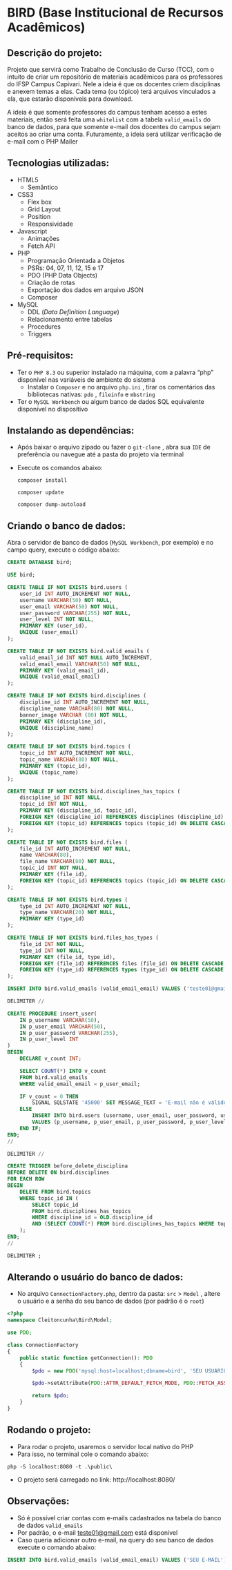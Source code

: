 # BIRD (Base Institucional de Recursos Acadêmicos)

## Descrição do projeto:

Projeto que servirá como Trabalho de Conclusão de Curso (TCC), com o intuito de criar um repositório de materiais acadêmicos para os professores do IFSP Campus Capivari. Nele a ideia é que os docentes criem disciplinas e anexem temas a elas. Cada tema (ou tópico) terá arquivos vinculados a ela, que estarão disponíveis para download.

A ideia é que somente professores do campus tenham acesso a estes materiais, então será feita uma `whitelist` com a tabela `valid_emails` do banco de dados, para que somente e-mail dos docentes do campus sejam aceitos ao criar uma conta. Futuramente, a ideia será utilizar verificação de e-mail com o PHP Mailer

## Tecnologias utilizadas:

- HTML5
    - Semântico
- CSS3
    - Flex box
    - Grid Layout
    - Position
    - Responsividade
- Javascript
    - Animações
    - Fetch API
- PHP
    - Programação Orientada a Objetos
    - PSRs: 04, 07, 11, 12, 15 e 17
    - PDO (PHP Data Objects)
    - Criação de rotas
    - Exportação dos dados em arquivo JSON
    - Composer
- MySQL
    - DDL (*Data Definition Language*)
    - Relacionamento entre tabelas
    - Procedures
    - Triggers

## Pré-requisitos:

- Ter o `PHP 8.3` ou superior instalado na máquina, com a palavra “php” disponível nas variáveis de ambiente do sistema
    - Instalar o `Composer` e no arquivo `php.ini` , tirar os comentários das bibliotecas nativas: `pdo` , `fileinfo` e `mbstring`
- Ter o `MySQL Workbench` ou algum banco de dados SQL equivalente disponível no dispositivo

## Instalando as dependências:

- Após baixar o arquivo zipado ou fazer o `git-clone` , abra sua `IDE` de preferência ou navegue até a pasta do projeto via terminal
- Execute os comandos abaixo:

    ```
    composer install 
    
    composer update
    
    composer dump-autoload
    ```


## Criando o banco de dados:

Abra o servidor de banco de dados (`MySQL Workbench`, por exemplo) e no campo query, execute o código abaixo:

```sql
CREATE DATABASE bird;

USE bird;

CREATE TABLE IF NOT EXISTS bird.users (
    user_id INT AUTO_INCREMENT NOT NULL,
    username VARCHAR(50) NOT NULL, 
    user_email VARCHAR(50) NOT NULL,
    user_password VARCHAR(255) NOT NULL,
    user_level INT NOT NULL,
    PRIMARY KEY (user_id),
    UNIQUE (user_email)
);

CREATE TABLE IF NOT EXISTS bird.valid_emails (
    valid_email_id INT NOT NULL AUTO_INCREMENT,
    valid_email_email VARCHAR(50) NOT NULL,
    PRIMARY KEY (valid_email_id),
    UNIQUE (valid_email_email)
);

CREATE TABLE IF NOT EXISTS bird.disciplines (
    discipline_id INT AUTO_INCREMENT NOT NULL,
    discipline_name VARCHAR(80) NOT NULL,
    banner_image VARCHAR (80) NOT NULL,
    PRIMARY KEY (discipline_id),
    UNIQUE (discipline_name)
);

CREATE TABLE IF NOT EXISTS bird.topics (
    topic_id INT AUTO_INCREMENT NOT NULL,
    topic_name VARCHAR(80) NOT NULL,
    PRIMARY KEY (topic_id),
    UNIQUE (topic_name)
);

CREATE TABLE IF NOT EXISTS bird.disciplines_has_topics (
    discipline_id INT NOT NULL,
    topic_id INT NOT NULL,
    PRIMARY KEY (discipline_id, topic_id),
    FOREIGN KEY (discipline_id) REFERENCES disciplines (discipline_id) ON DELETE CASCADE,
    FOREIGN KEY (topic_id) REFERENCES topics (topic_id) ON DELETE CASCADE
);

CREATE TABLE IF NOT EXISTS bird.files (
    file_id INT AUTO_INCREMENT NOT NULL,
    name VARCHAR(80),
    file_name VARCHAR(80) NOT NULL,
    topic_id INT NOT NULL,
    PRIMARY KEY (file_id),
    FOREIGN KEY (topic_id) REFERENCES topics (topic_id) ON DELETE CASCADE
);

CREATE TABLE IF NOT EXISTS bird.types (
    type_id INT AUTO_INCREMENT NOT NULL,
    type_name VARCHAR(20) NOT NULL,
    PRIMARY KEY (type_id)
);

CREATE TABLE IF NOT EXISTS bird.files_has_types (
    file_id INT NOT NULL,
    type_id INT NOT NULL,
    PRIMARY KEY (file_id, type_id),
    FOREIGN KEY (file_id) REFERENCES files (file_id) ON DELETE CASCADE,
    FOREIGN KEY (type_id) REFERENCES types (type_id) ON DELETE CASCADE
);

INSERT INTO bird.valid_emails (valid_email_email) VALUES ('teste01@gmail.com');

DELIMITER //

CREATE PROCEDURE insert_user(
    IN p_username VARCHAR(50),
    IN p_user_email VARCHAR(50),
    IN p_user_password VARCHAR(255),
    IN p_user_level INT
)
BEGIN
    DECLARE v_count INT;

    SELECT COUNT(*) INTO v_count
    FROM bird.valid_emails
    WHERE valid_email_email = p_user_email;

    IF v_count = 0 THEN
        SIGNAL SQLSTATE '45000' SET MESSAGE_TEXT = 'E-mail não é válido';
    ELSE
        INSERT INTO bird.users (username, user_email, user_password, user_level)
        VALUES (p_username, p_user_email, p_user_password, p_user_level);
    END IF;
END;
//

DELIMITER //

CREATE TRIGGER before_delete_disciplina
BEFORE DELETE ON bird.disciplines
FOR EACH ROW
BEGIN
    DELETE FROM bird.topics 
    WHERE topic_id IN (
        SELECT topic_id 
        FROM bird.disciplines_has_topics 
        WHERE discipline_id = OLD.discipline_id
        AND (SELECT COUNT(*) FROM bird.disciplines_has_topics WHERE topic_id = topics.topic_id) = 1
    );
END;
//

DELIMITER ;
```

## Alterando o usuário do banco de dados:

- No arquivo `ConnectionFactory.php`, dentro da pasta: `src` > `Model` , altere o usuário e a senha do seu banco de dados (por padrão é o `root`)

```php
<?php
namespace Cleitoncunha\Bird\Model;

use PDO;

class ConnectionFactory
{
    public static function getConnection(): PDO
    {
        $pdo = new PDO('mysql:host=localhost;dbname=bird', 'SEU USUÁRIO', 'SUA SENHA');

        $pdo->setAttribute(PDO::ATTR_DEFAULT_FETCH_MODE, PDO::FETCH_ASSOC);

        return $pdo;
    }
}
```

## Rodando o projeto:

- Para rodar o projeto, usaremos o servidor local nativo do PHP
- Para isso, no terminal cole o comando abaixo:

```
php -S localhost:8080 -t .\public\
```

- O projeto será carregado no link: http://localhost:8080/

## Observações:

- Só é possível criar contas com e-mails cadastrados na tabela do banco de dados `valid_emails`
- Por padrão, o e-mail [teste01@gmail.com](mailto:teste01@gmail.com) está disponível
- Caso queria adicionar outro e-mail, na query do seu banco de dados execute o comando abaixo:

```sql
INSERT INTO bird.valid_emails (valid_email_email) VALUES ('SEU E-MAIL');
```
